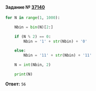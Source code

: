 #### Задание № [37140](https://inf-ege.sdamgia.ru/problem?id=37140)

```python
for N in range(1, 1000):
    
    Nbin = bin(N)[2:]
    
    if (N % 2) == 0:
        Nbin = '1' + str(Nbin) + '0'
        
    else:
        Nbin = '11' + str(Nbin) + '11'
        
    N = int(Nbin, 2)
    
    print(N)
```
**Ответ:** ``56``
